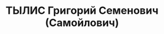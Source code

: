 ---
title: ТЫЛИС Григорий Семенович (Самойлович)
description: 'Род. в 1894, Одесса, еврей, обр.: среднее, б/п. Проживал: Москва, ул.
  3-я Тверская-Ямская, д. 21/23, кв. 26. Зам. уполномоченного Всесоюзной торговой
  палаты в Париже.

  Арестован 12.04.1937. Обв.: шпионаж. Приговор: ВК ВС СССР, 26.10.1937 – ВМН. Расстрелян
  26.10.1937, г.Москва.

  Реабилитирован ГВП СССР 18.07.1991'
---